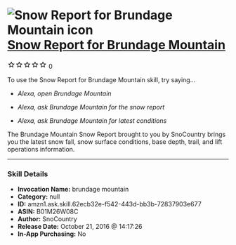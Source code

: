 # &nbsp;<img src="skill_icon" alt="Snow Report for Brundage Mountain icon" width="36"> [Snow Report for Brundage Mountain](http://alexa.amazon.com/#skills/amzn1.ask.skill.62ecb32e-f542-443d-bb3b-72837903e677)
![0 stars](../../images/ic_star_border_black_18dp_1x.png)![0 stars](../../images/ic_star_border_black_18dp_1x.png)![0 stars](../../images/ic_star_border_black_18dp_1x.png)![0 stars](../../images/ic_star_border_black_18dp_1x.png)![0 stars](../../images/ic_star_border_black_18dp_1x.png) 0

To use the Snow Report for Brundage Mountain skill, try saying...

* *Alexa, open Brundage Mountain*

* *Alexa, ask Brundage Mountain for the snow report*

* *Alexa, ask Brundage Mountain for latest conditions*

The Brundage Mountain Snow Report brought to you by SnoCountry brings you the latest snow fall, snow surface conditions,  base depth, trail, and lift operations information.

***

### Skill Details

* **Invocation Name:** brundage mountain
* **Category:** null
* **ID:** amzn1.ask.skill.62ecb32e-f542-443d-bb3b-72837903e677
* **ASIN:** B01M26W08C
* **Author:** SnoCountry
* **Release Date:** October 21, 2016 @ 14:17:26
* **In-App Purchasing:** No
